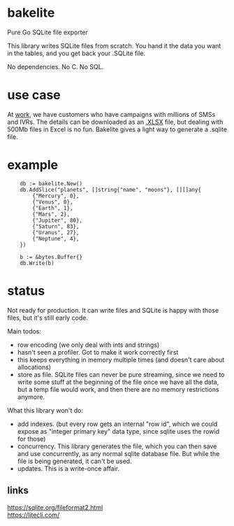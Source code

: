 # bakelite

Pure Go SQLite file exporter

This library writes SQLite files from scratch. You hand it the data you want in
the tables, and you get back your .SQLite file.  

No dependencies. No C. No SQL.


# use case

At [work](https://www.engagespark.com), we have customers who have campaigns
with millions of SMSs and IVRs. The details can be downloaded as an
[.XLSX](https://github.com/alicebob/streamxlsx) file, but dealing with 500Mb
files in Excel is no fun. Bakelite gives a light way to generate a .sqlite
file.


# example

```
    db := bakelite.New()
    db.AddSlice("planets", []string{"name", "moons"}, [][]any{
        {"Mercury", 0},
        {"Venus", 0},
        {"Earth", 1},
        {"Mars", 2},
        {"Jupiter", 80},
        {"Saturn", 83},
        {"Uranus", 27},
        {"Neptune", 4},
    })

    b := &bytes.Buffer{}
    db.Write(b)
```


# status

Not ready for production. It can write files and SQLite is
happy with those files, but it's still early code.

Main todos:
  - row encoding (we only deal with ints and strings)
  - hasn't seen a profiler. Got to make it work correctly first
  - this keeps everything in memory multiple times (and doesn't care about allocations)
  - store as file. SQLite files can never be pure streaming, since we need to
    write some stuff at the beginning of the file once we have all the data,
    but a temp file would work, and then there are no memory restrictions anymore.

What this library won't do:
  - add indexes. (but every row gets an internal "row id", which we could
    expose as "integer primary key" data type, since sqlite uses the rowid for
    those)
  - concurrency. This library generates the file, which you can then save and
    use concurrently, as any normal sqlite database file. But while the file is
    being generated, it can't be used.
  - updates. This is a write-once affair.


## links

https://sqlite.org/fileformat2.html  
https://litecli.com/  
